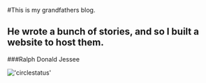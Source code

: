 #This is my grandfathers blog.

## He wrote a bunch of stories, and so I built a website to host them.

###Ralph Donald Jessee

!['circlestatus'](https://circleci.com/gh/ajessee/rdjessee_blog.svg?style=shield&circle-token=:circle-token)

